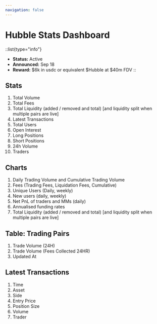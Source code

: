 ```yaml
---
navigation: false
---
```


# Hubble Stats Dashboard

::list{type="info"}
- **Status:** Active
- **Announced:** Sep 18
- **Reward:** $6k in usdc or equivalent $Hubble at $40m FDV
::

## Stats
1. Total Volume
2. Total Fees
3. Total Liquidity (added / removed and total) [and liquidity split when multiple pairs are live]
4. Latest Transactions
5. Total Users
6. Open Interest
7. Long Positions
8. Short Positions
9. 24h Volume
10. Traders

## Charts

1. Daily Trading Volume and Cumulative Trading Volume
2. Fees (Trading Fees, Liquidation Fees, Cumulative)
3. Unique Users (Daily, weekly)
4. New users (daily, weekly)
5. Net PnL of traders and MMs (daily)
6. Annualised funding rates
7. Total Liquidity (added / removed and total) [and liquidity split when multiple pairs are live]

## Table: Trading Pairs

1. Trade Volume (24H)
2. Trade Volume (Fees Collected 24HR)
3. Updated At

## Latest Transactions

1. Time
2. Asset
3. Side
4. Entry Price
5. Position Size
6. Volume
7. Trader
